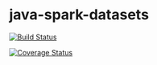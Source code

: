 # java-spark-datasets

[![Build Status](https://travis-ci.org/peter-ungvari/java-spark-datasets.svg?branch=master)](https://travis-ci.org/peter-ungvari/java-spark-datasets)

[![Coverage Status](https://coveralls.io/repos/github/peter-ungvari/java-spark-datasets/badge.svg?branch=master)](https://coveralls.io/github/peter-ungvari/java-spark-datasets?branch=master)

